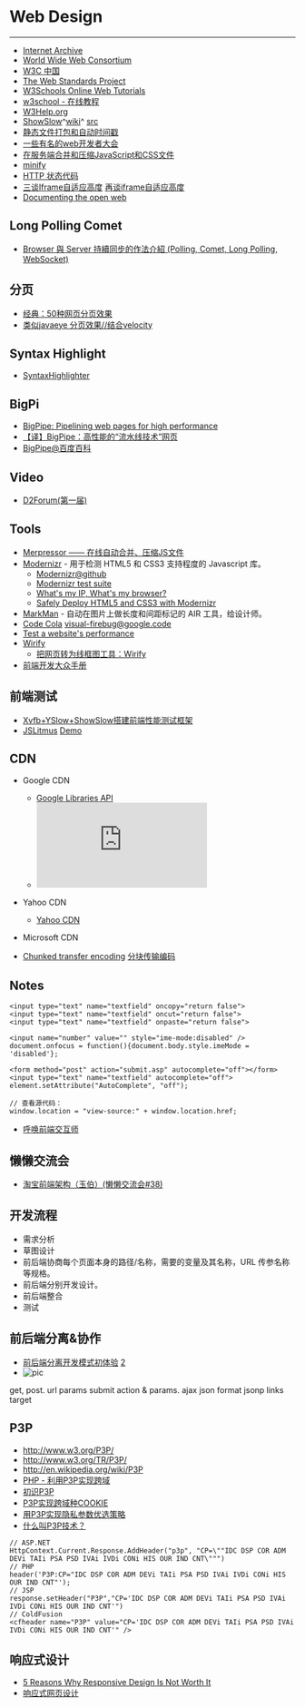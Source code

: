 
# Web Design

----

* [Internet Archive](http://archive.org/)
* [World Wide Web Consortium](http://www.w3.org/)
* [W3C 中国](http://www.chinaw3c.org/)
* [The Web Standards Project](http://www.webstandards.org/)
* [W3Schools Online Web Tutorials](http://www.w3schools.com/)
* [w3school - 在线教程](http://www.w3school.com.cn)
* [W3Help.org](http://www.w3help.org/zh-cn/)
* [ShowSlow](http://www.showslow.com/)^[wiki](http://www.showslow.org/)^ [src](http://code.google.com/p/showslow/)
* [静态文件打包和自动时间戳](http://www.ericstory.me/2010/01/%E9%9D%99%E6%80%81%E6%96%87%E4%BB%B6%E6%89%93%E5%8C%85%E5%92%8C%E8%87%AA%E5%8A%A8%E6%97%B6%E9%97%B4%E6%88%B3/)
* [一些有名的web开发者大会](http://www.tu321.com/index.php/2010/05/%E4%B8%80%E4%BA%9B%E6%9C%89%E5%90%8D%E7%9A%84web%E5%BC%80%E5%8F%91%E8%80%85%E5%A4%A7%E4%BC%9A/)
* [在服务端合并和压缩JavaScript和CSS文件](http://dancewithnet.com/2010/06/08/minify-js-and-css-files-in-server/)
* [minify](http://code.google.com/p/minify/)
* [HTTP 状态代码](http://www.google.com/support/webmasters/bin/answer.py?hl=cn&answer=40132)
* [三谈Iframe自适应高度](http://ued.koubei.com/?p=1217) [再谈iframe自适应高度](http://ued.koubei.com/?p=243)
* [Documenting the open web](http://code.google.com/p/doctype/)

## Long Polling Comet

* [Browser 與 Server 持續同步的作法介紹 (Polling, Comet, Long Polling, WebSocket)](http://www.josephj.com/entry.php?id=358)

## 分页

* [经典：50种网页分页效果](http://www.admin5.com/article/20081228/123459.shtml)
* [类似javaeye 分页效果//结合velocity](http://fivipwu.javaeye.com/blog/202480)

## Syntax Highlight

* [SyntaxHighlighter](http://alexgorbatchev.com/SyntaxHighlighter/)


## BigPi

* [BigPipe: Pipelining web pages for high performance](http://www.facebook.com/notes/facebook-engineering/bigpipe-pipelining-web-pages-for-high-performance/389414033919)
* [【译】BigPipe：高性能的“流水线技术”网页](http://isd.tencent.com/?p=2419)
* [BigPipe@百度百科](http://baike.baidu.com/view/4601904.htm)

## Video

* [D2Forum(第一届)](http://www.tudou.com/playlist/D2Forum/)

## Tools

* [Merpressor —— 在线自动合并、压缩JS文件](http://code.google.com/p/merpressor/)
* [Modernizr](http://www.modernizr.com/) - 用于检测 HTML5 和 CSS3 支持程度的 Javascript 库。
    * [Modernizr@github](http://github.com/Modernizr/Modernizr)
    * [Modernizr test suite](http://modernizr.github.com/Modernizr/)
    * [What's my IP, What's my browser?](http://www.findmebyip.com/)
    * [Safely Deploy HTML5 and CSS3 with Modernizr](http://aiminstitute.org/blog/2010/07/safely-deploy-html5-and-css3-with-modernizr/)
* [MarkMan](http://www.getmarkman.com/) - 自动在图片上做长度和间距标记的 AIR 工具，给设计师。
* [Code Cola](http://www.zhouqicf.com/code-cola)
    [visual-firebug@google.code](http://code.google.com/p/visual-firebug/)
* [Test a website's performance](http://www.webpagetest.org/)
* [Wirify](http://www.wirify.com/)
    * [把网页转为线框图工具：Wirify](http://www.lidalu.com/post/621.html)
* [前端开发大众手册](http://www.xilo.cn/blog/2009/03/09/236)

## 前端测试

* [Xvfb+YSlow+ShowSlow搭建前端性能测试框架](http://ued.taobao.com/blog/2010/07/07/xvfb_yslow_showslow-2/)
* [JSLitmus](http://broofa.com/Tools/JSLitmus/)
    [Demo](http://broofa.com/Tools/JSLitmus/demo_test.html)

## CDN

* Google CDN
    * [Google Libraries API](http://code.google.com/apis/libraries/)
    * ![pic](http://ajax.googleapis.com/ajax/libs/jquery/1.3.2/jquery.min.js)
* Yahoo CDN
    * [Yahoo CDN](http://yui.yahooapis.com/)
* Microsoft CDN

* [Chunked transfer encoding](http://en.wikipedia.org/wiki/Chunked_transfer_encoding)
    [分块传输编码](http://zh.wikipedia.org/wiki/%E5%88%86%E5%9D%97%E4%BC%A0%E8%BE%93%E7%BC%96%E7%A0%81)

## Notes

```
<input type="text" name="textfield" oncopy="return false">
<input type="text" name="textfield" oncut="return false">
<input type="text" name="textfield" onpaste="return false">

<input name="number" value="" style="ime-mode:disabled" />
document.onfocus = function(){document.body.style.imeMode = 'disabled'};

<form method="post" action="submit.asp" autocomplete="off"></form>
<input type="text" name="textfield" autocomplete="off">
element.setAttribute("AutoComplete", "off");

// 查看源代码：
window.location = "view-source:" + window.location.href;
```

* [呼唤前端交互师](http://lifesinger.org/blog/2009/05/need-f2e-interaction-designer/)

## 懒懒交流会

* [淘宝前端架构（玉伯）(懒懒交流会#38)](http://www.slideshare.net/taobaoued/ss-3432715)


## 开发流程

* 需求分析
* 草图设计
* 前后端协商每个页面本身的路径/名称，需要的变量及其名称，URL 传参名称等规格。
* 前后端分别开发设计。
* 前后端整合
* 测试

## 前后端分离&协作

* [前后端分离开发模式初体验](http://www.ioldfish.cn/?p=291)
    [2](http://ued.alipay.com/wd/2009/06/21/develope-pattern-of-front-back-separate/)
* ![pic](http://www.mindmeister.com/59229462/js-http-jslover-com)

get, post.
url
params
submit action & params.
ajax
json format
jsonp
links target

## P3P

* http://www.w3.org/P3P/
* http://www.w3.org/TR/P3P/
* http://en.wikipedia.org/wiki/P3P
* [PHP - 利用P3P实现跨域](http://sjolzy.cn/PHP-Using-P3P-to-achieve-cross-domain.html)
* [初识P3P](http://ipneter.blog.51cto.com/341177/150968)
* [P3P实现跨域种COOKIE](http://blog.sina.com.cn/s/blog_4f9fc6e10100qbcu.html)
* [用P3P实现隐私参数优选策略](http://hi.baidu.com/christine_lee/blog/item/3b9cd838ccb8f3fab311c7a1.html)
* [什么叫P3P技术？](http://zhidao.baidu.com/question/320146054.html?seed=0)

```
// ASP.NET
HttpContext.Current.Response.AddHeader("p3p", "CP=\""IDC DSP COR ADM DEVi TAIi PSA PSD IVAi IVDi CONi HIS OUR IND CNT\""")
// PHP
header('P3P:CP="IDC DSP COR ADM DEVi TAIi PSA PSD IVAi IVDi CONi HIS OUR IND CNT"');
// JSP
response.setHeader("P3P","CP='IDC DSP COR ADM DEVi TAIi PSA PSD IVAi IVDi CONi HIS OUR IND CNT'")
// ColdFusion
<cfheader name="P3P" value="CP='IDC DSP COR ADM DEVi TAIi PSA PSD IVAi IVDi CONi HIS OUR IND CNT'" />
```

## 响应式设计

* [5 Reasons Why Responsive Design Is Not Worth It](https://managewp.com/5-reasons-why-responsive-design-is-not-worth-it)
* [响应式网页设计](http://isux.tencent.com/responsive-web-design.html)
